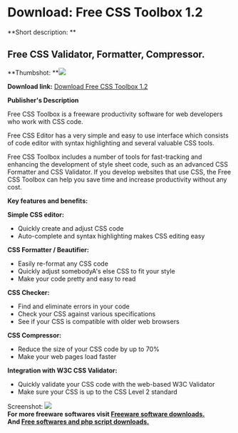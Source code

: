 # Download: Free CSS Toolbox 1.2

**Short description: **

## Free CSS Validator, Formatter, Compressor.

  
**Thumbshot: **![](http://www.freewarefiles.com/screenshot/freecsstoolbox_md.gif)   
  
**Download link:** [Download Free CSS Toolbox 1.2](http://freesoftwares.boysofts.com/Free-CSS-Toolbox_program_34947.html)  
  

**Publisher's Description**  
  

Free CSS Toolbox is a freeware productivity software for web developers who
work with CSS code.

Free CSS Editor has a very simple and easy to use interface which consists of
code editor with syntax highlighting and several valuable CSS tools.

Free CSS Toolbox includes a number of tools for fast-tracking and enhancing
the development of style sheet code, such as an advanced CSS Formatter and CSS
Validator. If you develop websites that use CSS, the Free CSS Toolbox can help
you save time and increase productivity without any cost.

**Key features and benefits:**

**Simple CSS editor:**

  * Quickly create and adjust CSS code 
  * Auto-complete and syntax highlighting makes CSS editing easy 

**CSS Formatter / Beautifier:**

  * Easily re-format any CSS code 
  * Quickly adjust somebodyA's else CSS to fit your style 
  * Make your code pretty and easy to read 

**CSS Checker:**

  * Find and eliminate errors in your code 
  * Check your CSS against various specifications 
  * See if your CSS is compatible with older web browsers 

**CSS Compressor:**

  * Reduce the size of your CSS code by up to 70% 
  * Make your web pages load faster 

**Integration with W3C CSS Validator:**

  * Quickly validate your CSS code with the web-based W3C Validator 
  * Make sure your CSS is up to the CSS Level 2 standard 

  
  
Screenshot: ![](http://www.freewarefiles.com/screenshot/freecsstoolbox.gif)  
**For more freeware softwares visit [Freeware software downloads.](http://freesoftwares.boysofts.com/)**   
**And [Free softwares and php script downloads.](http://www.boysofts.com/)**

